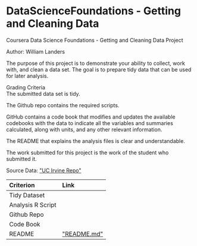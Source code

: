 # DataScienceFoundations - Getting and Cleaning Data
Coursera Data Science Foundations - Getting and Cleaning Data Project

Author: William Landers

The purpose of this project is to demonstrate your ability to collect, work with, and clean a data set. The goal is to prepare tidy data that can be used for later analysis.   

Grading Criteria  
The submitted data set is tidy. 

The Github repo contains the required scripts.

GitHub contains a code book that modifies and updates the available codebooks with the data to indicate all the variables and summaries calculated, along with units, and any other relevant information.

The README that explains the analysis files is clear and understandable.

The work submitted for this project is the work of the student who submitted it.

Source Data:
["UC Irvine Repo"](https://d396qusza40orc.cloudfront.net/getdata%2Fprojectfiles%2FUCI%20HAR%20Dataset.zip)

| Criterion | Link |
|:----------|:-----|
|Tidy Dataset|
|Analysis R Script|
|Github Repo|
|Code Book|
|README|["README.md"](https://github.com/w-lan/DataScienceFoundations-Getting_and_Cleaning_Data/edit/main/README.md) 
